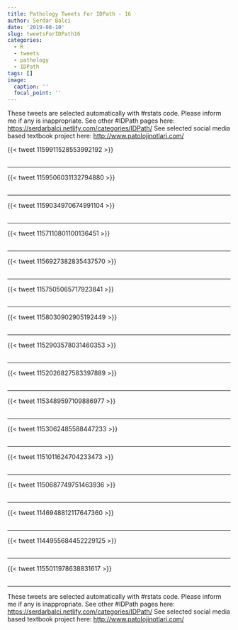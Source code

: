 ```yaml
---
title: Pathology Tweets For IDPath - 16
author: Serdar Balci
date: '2019-08-10'
slug: tweetsForIDPath16
categories:
  - R
  - tweets
  - pathology
  - IDPath
tags: []
image:
  caption: ''
  focal_point: ''
---
```



These tweets are selected automatically with #rstats code. Please inform me if any is inappropriate.
See other #IDPath pages here: https://serdarbalci.netlify.com/categories/IDPath/ 
See selected social media based textbook project here: http://www.patolojinotlari.com/

{{< tweet 1159911528553992192 >}}
<br>
<br>
<hr>
{{< tweet 1159506031132794880 >}}
<br>
<br>
<hr>
{{< tweet 1159034970674991104 >}}
<br>
<br>
<hr>
{{< tweet 1157110801100136451 >}}
<br>
<br>
<hr>
{{< tweet 1156927382835437570 >}}
<br>
<br>
<hr>
{{< tweet 1157505065717923841 >}}
<br>
<br>
<hr>
{{< tweet 1158030902905192449 >}}
<br>
<br>
<hr>
{{< tweet 1152903578031460353 >}}
<br>
<br>
<hr>
{{< tweet 1152026827583397889 >}}
<br>
<br>
<hr>
{{< tweet 1153489597109886977 >}}
<br>
<br>
<hr>
{{< tweet 1153062485588447233 >}}
<br>
<br>
<hr>
{{< tweet 1151011624704233473 >}}
<br>
<br>
<hr>
{{< tweet 1150687749751463936 >}}
<br>
<br>
<hr>
{{< tweet 1146948812117647360 >}}
<br>
<br>
<hr>
{{< tweet 1144955684452229125 >}}
<br>
<br>
<hr>
{{< tweet 1155011978638831617 >}}
<br>
<br>
<hr>


These tweets are selected automatically with #rstats code. Please inform me if any is inappropriate.
See other #IDPath pages here: https://serdarbalci.netlify.com/categories/IDPath/ 
See selected social media based textbook project here: http://www.patolojinotlari.com/
